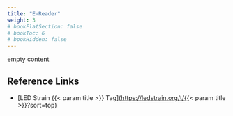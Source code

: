 ```yaml
---
title: "E-Reader"
weight: 3
# bookFlatSection: false
# bookToc: 6
# bookHidden: false
---
```


empty content
## Reference Links
* [LED Strain {{< param title >}} Tag](https://ledstrain.org/t/{{< param title >}}?sort=top)
